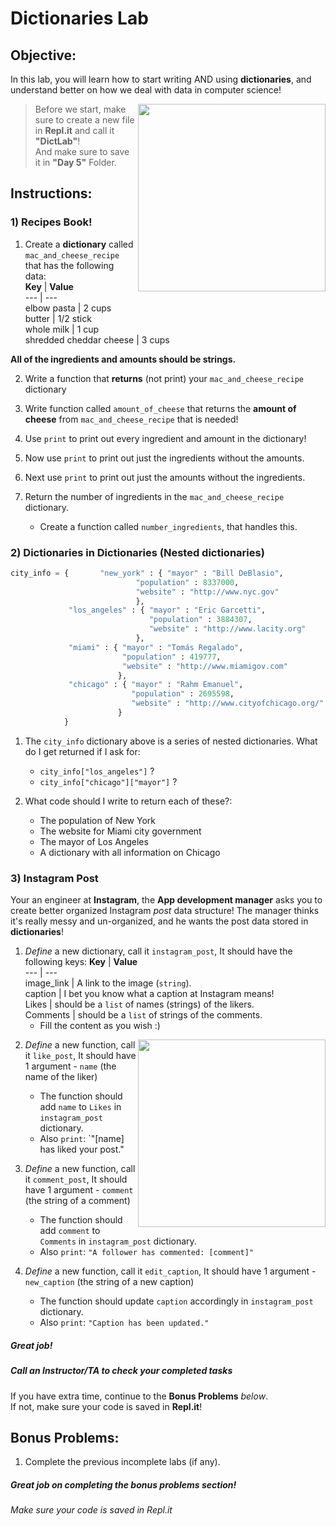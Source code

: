 # Dictionaries Lab

## Objective: 
In this lab, you will learn how to start writing AND using **dictionaries**, and understand better on how we deal with data in computer science!



<img src="https://static.wixstatic.com/media/bb4cc9_7636144fdaa54a84a77b6c59d25dd6f8~mv2.gif" width="300" align="right">




> Before we start, make sure to create a new file in **Repl.it** and call it **"DictLab"**!  
> And make sure to save it in **"Day 5"** Folder.  

## Instructions:

### 1) Recipes Book!

1. Create a **dictionary** called `mac_and_cheese_recipe` that has the following data:  
    **Key** | **Value**          
    --- | ---   
    elbow pasta | 2 cups         
    butter | 1/2 stick      
    whole milk | 1 cup     
    shredded cheddar cheese | 3 cups    

  **All of the ingredients and amounts should be strings.**

2. Write a function that **returns** (not print) your `mac_and_cheese_recipe` dictionary


3. Write function called `amount_of_cheese` that returns the **amount of cheese** from `mac_and_cheese_recipe` that is needed!

4. Use `print` to print out every ingredient and amount in the dictionary!

5. Now use `print` to print out just the ingredients without the amounts.

6. Next use `print` to print out just the amounts without the ingredients. 

7. Return the number of ingredients in the `mac_and_cheese_recipe` dictionary.
    - Create a function called `number_ingredients`, that handles this.
     
### 2) Dictionaries in Dictionaries (Nested dictionaries)
```python
city_info = {		"new_york" : { "mayor" : "Bill DeBlasio",
							"population" : 8337000,
							"website" : "http://www.nyc.gov"
							},
			 "los_angeles" : { "mayor" : "Eric Garcetti",
							   "population" : 3884307,
							   "website" : "http://www.lacity.org"
							},
			 "miami" : { "mayor" : "Tomás Regalado",
					     "population" : 419777,
						 "website" : "http://www.miamigov.com"
					    },
			 "chicago" : { "mayor" : "Rahm Emanuel",
						   "population" : 2695598,
						   "website" : "http://www.cityofchicago.org/"
						}
		    }
```
1. The `city_info` dictionary above is a series of nested dictionaries. What do I get returned if I ask for:
    - `city_info["los_angeles"]` ?
    - `city_info["chicago"]["mayor"]` ?

2. What code should I write to return each of these?:
    - The population of New York
    - The website for Miami city government
    - The mayor of Los Angeles
    - A dictionary with all information on Chicago

### 3) Instagram Post

Your an engineer at **Instagram**, the **App development manager** asks you to create better organized Instagram *post* data structure!
The manager thinks it's really messy and un-organized, and he wants the post data stored in **dictionaries**!


1. *Define* a new dictionary, call it `instagram_post`, It should have the following keys:
    **Key** | **Value**          
    --- | ---   
    image_link | A link to the image (`string`).         
    caption | I bet you know what a caption at Instagram means!      
    Likes | should be a `list` of names (strings) of the likers.     
    Comments | should be a `list` of strings of the comments.
    - Fill the content as you wish :)
<img src="https://gifimage.net/wp-content/uploads/2018/11/instagram-post-gif.gif" width="300" align="right">
    
2. *Define* a new function, call it `like_post`, It should have 1 argument - `name` (the name of the liker)
    - The function should add `name` to `Likes` in `instagram_post` dictionary.
    - Also `print`: `"[name] has liked your post."

3. *Define* a new function, call it `comment_post`, It should have 1 argument - `comment` (the string of a comment)
    - The function should add `comment` to `Comments` in `instagram_post` dictionary.
    - Also `print`: `"A follower has commented: [comment]"`
    
4. *Define* a new function, call it `edit_caption`, It should have 1 argument - `new_caption` (the string of a new caption)
    - The function should update `caption` accordingly in `instagram_post` dictionary.
    - Also `print`: `"Caption has been updated."`






##### Great job!
##### Call an Instructor/TA to check your completed tasks
 

If you have extra time, continue to the **Bonus Problems** *below*.  
If not, make sure your code is saved in **Repl.it**!







## Bonus Problems:

1. Complete the previous incomplete labs (if any).


##### Great job on completing the bonus problems section!  
###### Make sure your code is saved in Repl.it

